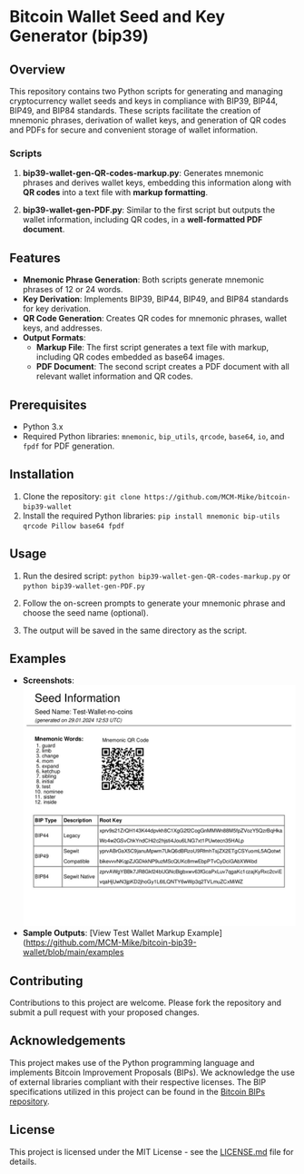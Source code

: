 # Bitcoin Wallet Seed and Key Generator (bip39)

## Overview
This repository contains two Python scripts for generating and managing cryptocurrency wallet seeds and keys in compliance with BIP39, BIP44, BIP49, and BIP84 standards. These scripts facilitate the creation of mnemonic phrases, derivation of wallet keys, and generation of QR codes and PDFs for secure and convenient storage of wallet information.

### Scripts
1. **bip39-wallet-gen-QR-codes-markup.py**: Generates mnemonic phrases and derives wallet keys, embedding this information along with **QR codes** into a text file with **markup formatting**.
   
2. **bip39-wallet-gen-PDF.py**: Similar to the first script but outputs the wallet information, including QR codes, in a **well-formatted PDF document**.

## Features
- **Mnemonic Phrase Generation**: Both scripts generate mnemonic phrases of 12 or 24 words.
- **Key Derivation**: Implements BIP39, BIP44, BIP49, and BIP84 standards for key derivation.
- **QR Code Generation**: Creates QR codes for mnemonic phrases, wallet keys, and addresses.
- **Output Formats**:
  - **Markup File**: The first script generates a text file with markup, including QR codes embedded as base64 images.
  - **PDF Document**: The second script creates a PDF document with all relevant wallet information and QR codes.

## Prerequisites
- Python 3.x
- Required Python libraries: `mnemonic`, `bip_utils`, `qrcode`, `base64`, `io`, and `fpdf` for PDF generation.

## Installation

1. Clone the repository:
`git clone https://github.com/MCM-Mike/bitcoin-bip39-wallet`
2. Install the required Python libraries: `pip install mnemonic bip-utils qrcode Pillow base64 fpdf`
   
## Usage
1. Run the desired script: `python bip39-wallet-gen-QR-codes-markup.py`
or `python bip39-wallet-gen-PDF.py`

2. Follow the on-screen prompts to generate your mnemonic phrase and choose the seed name (optional).
3. The output will be saved in the same directory as the script.

## Examples

- **Screenshots**: ![Example Wallet Screenshot - First Page](examples/Example-Wallet-Screenshot-1stpage.jpg)
- **Sample Outputs**: [View Test Wallet Markup Example](https://github.com/MCM-Mike/bitcoin-bip39-wallet/blob/main/examples



## Contributing
Contributions to this project are welcome. Please fork the repository and submit a pull request with your proposed changes.

## Acknowledgements

This project makes use of the Python programming language and implements Bitcoin Improvement Proposals (BIPs). We acknowledge the use of external libraries compliant with their respective licenses. The BIP specifications utilized in this project can be found in the [Bitcoin BIPs repository](https://github.com/bitcoin/bips/tree/master?tab=readme-ov-file).

## License
This project is licensed under the MIT License - see the [LICENSE.md](LICENSE.md) file for details.



